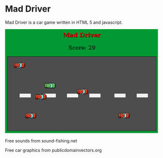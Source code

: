 # Mad Driver

Mad Driver is a car game written in HTML 5 and javascript.

![Mad Driver screenshot](ImgInside.png)

Free sounds from sound-fishing.net

Free car graphics from publicdomainvectors.org

